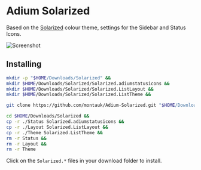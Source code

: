 Adium Solarized
===============

Based on the [Solarized](http://ethanschoonover.com/solarized) colour theme, settings for the
Sidebar and Status Icons. 

![Screenshot](https://raw.github.com/montauk/Adium-Status-Solarized/master/screenshot.png)


Installing
----------
```bash
mkdir -p "$HOME/Downloads/Solarized" &&
mkdir $HOME/Downloads/Solarized/Solarized.adiumstatusicons &&
mkdir $HOME/Downloads/Solarized/Solarized.ListLayout &&
mkdir $HOME/Downloads/Solarized/Solarized.ListTheme &&

git clone https://github.com/montauk/Adium-Solarized.git "$HOME/Downloads/Solarized" &&

cd $HOME/Downloads/Solarized &&
cp -r ./Status Solarized.adiumstatusicons &&
cp -r ./Layout Solarized.ListLayout &&
cp -r ./Theme Solarized.ListTheme &&
rm -r Status &&
rm -r Layout &&
rm -r Theme 


```
Click on the `Solarized.*` files in your download folder to install.
